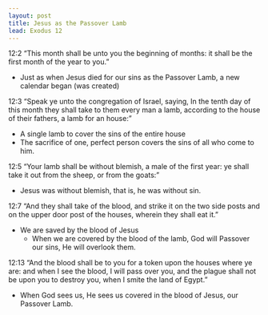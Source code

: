 ```yaml
---
layout: post
title: Jesus as the Passover Lamb
lead: Exodus 12
---
```


12:2  “This month shall be unto you the beginning of months: it shall be the first month of the year to you.”
-	Just as when Jesus died for our sins as the Passover Lamb, a new calendar began (was created)

12:3  “Speak ye unto the congregation of Israel, saying, In the tenth day of this month they shall take to them every man a lamb, according to the house of their fathers, a lamb for an house:”
-	A single lamb to cover the sins of the entire house
-	The sacrifice of one, perfect person covers the sins of all who come to him.

12:5  “Your lamb shall be without blemish, a male of the first year: ye shall take it out from the sheep, or from the goats:”
-	Jesus was without blemish, that is, he was without sin. 

12:7  “And they shall take of the blood, and strike it on the two side posts and on the upper door post of the houses, wherein they shall eat it.”
-	We are saved by the blood of Jesus
	-	When we are covered by the blood of the lamb, God will Passover our sins, He will overlook them.

12:13  “And the blood shall be to you for a token upon the houses where ye are: and when I see the blood, I will pass over you, and the plague shall not be upon you to destroy you, when I smite the land of Egypt.”
-	When God sees us, He sees us covered in the blood of Jesus, our Passover Lamb. 